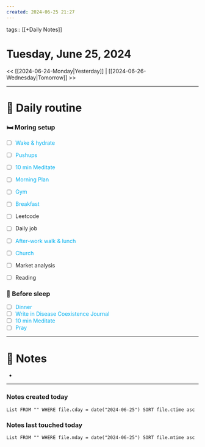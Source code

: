 ```yaml
---
created: 2024-06-25 21:27
---
```

tags:: [[+Daily Notes]]

# Tuesday, June 25, 2024

<< [[2024-06-24-Monday|Yesterday]] | [[2024-06-26-Wednesday|Tomorrow]] >>

---
# 📅 Daily routine
### 🛏️ Moring setup
- [ ] <span style="color:#00b0f0">Wake & hydrate</span>
- [ ] <span style="color:#00b0f0">Pushups</span>
- [ ] <span style="color:#00b0f0">10 min Meditate</span>
- [ ] <span style="color:#00b0f0">Morning Plan</span>
- [ ] <span style="color:#00b0f0">Gym</span>
- [ ] <span style="color:#00b0f0">Breakfast</span>

- [ ] Leetcode
- [ ] Daily job


- [ ] <span style="color:#00b0f0">After-work walk & lunch</span>
- [ ] <span style="color:#00b0f0">Church</span>

- [ ] Market analysis
- [ ] Reading
### 🌃 Before sleep
- [ ] <span style="color:#00b0f0">Dinner</span>
- [ ] <span style="color:#00b0f0">Write in Disease Coexistence Journal</span>
- [ ] <span style="color:#00b0f0">10 min Meditate</span>
- [ ] <span style="color:#00b0f0">Pray</span>

---
# 📝 Notes
- 

---
### Notes created today
```dataview
List FROM "" WHERE file.cday = date("2024-06-25") SORT file.ctime asc
```

### Notes last touched today
```dataview
List FROM "" WHERE file.mday = date("2024-06-25") SORT file.mtime asc
```